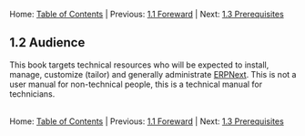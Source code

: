 Home: [Table of Contents](../ "Table of Contents") | Previous: [1.1 Foreward](foreward "Foreward") | Next: [1.3 Prerequisites](prerequisites "Prerequisites")

## 1.2 Audience

This book targets technical resources who will be expected to install, manage, customize (tailor) and generally administrate [ERPNext]("https://erpnext.org" "ERPNext Website"). This is not a user manual for non-technical people, this is a technical manual for technicians.<br /><br />

Home: [Table of Contents](../ "Table of Contents") | Previous: [1.1 Foreward](foreward "Foreward") | Next: [1.3 Prerequisites](prerequisites "Prerequisites")
